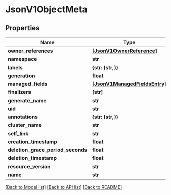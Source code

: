 # JsonV1ObjectMeta


## Properties
Name | Type | Description | Notes
------------ | ------------- | ------------- | -------------
**owner_references** | [**[JsonV1OwnerReference]**](JsonV1OwnerReference.md) |  | [optional] 
**namespace** | **str** |  | [optional] 
**labels** | **{str: (str,)}** |  | [optional] 
**generation** | **float** |  | [optional] 
**managed_fields** | [**[JsonV1ManagedFieldsEntry]**](JsonV1ManagedFieldsEntry.md) |  | [optional] 
**finalizers** | **[str]** |  | [optional] 
**generate_name** | **str** |  | [optional] 
**uid** | **str** |  | [optional] 
**annotations** | **{str: (str,)}** |  | [optional] 
**cluster_name** | **str** |  | [optional] 
**self_link** | **str** |  | [optional] 
**creation_timestamp** | **float** |  | [optional] 
**deletion_grace_period_seconds** | **float** |  | [optional] 
**deletion_timestamp** | **float** |  | [optional] 
**resource_version** | **str** |  | [optional] 
**name** | **str** |  | [optional] 

[[Back to Model list]](../README.md#documentation-for-models) [[Back to API list]](../README.md#documentation-for-api-endpoints) [[Back to README]](../README.md)


